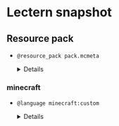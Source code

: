 # Lectern snapshot

## Resource pack

- `@resource_pack pack.mcmeta`

  <details>

  ```json
  {
    "pack": {
      "pack_format": 9,
      "description": ""
    }
  }
  ```

  </details>

### minecraft

- `@language minecraft:custom`

  <details>

  ```json
  {
    "custom.foo": "foo",
    "custom.bar": "bar"
  }
  ```

  </details>
